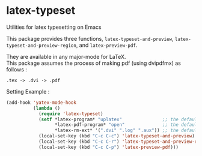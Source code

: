 # latex-typeset
Utilities for latex typesetting on Emacs

This package provides three functions, `latex-typeset-and-preview`, `latex-typeset-and-preview-region`, and `latex-preview-pdf`. 

They are available in any major-mode for LaTeX.  
This package assumes the process of making pdf (using dvipdfmx) as follows :

    .tex -> .dvi -> .pdf

Setting Example :

```lisp
(add-hook 'yatex-mode-hook
          (lambda ()
            (require 'latex-typeset)
            (setf *latex-program* "uplatex"               ;; the default is "platex"
                  *latex-pdf-program* "open"              ;; the default is "evince"
                  *latex-rm-ext* '(".dvi" ".log" ".aux")) ;; the default is '(".dvi")
            (local-set-key (kbd "C-c C-c") 'latex-typeset-and-preview)
            (local-set-key (kbd "C-c C-r") 'latex-typeset-and-preview-region)
            (local-set-key (kbd "C-c C-p") 'latex-preview-pdf)))
```
